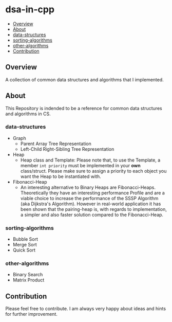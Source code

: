 # dsa-in-cpp

- [Overview](#Overview)
- [About](#About)
- [data-structures](#data-structures)
- [sorting-algorithms](#sorting-algorithms)
- [other-algorithms](#other-algorithms)
- [Contribution](#Contribution)

## Overview

A collection of common data structures and algorithms that I implemented.

## About

This Repository is indended to be a reference for common data structures and algorithms in CS.

### data-structures

- Graph
    - Parent Array Tree Representation
    - Left-Child Right-Sibling Tree Representation
- Heap
    - Heap class and Template: Please note that, to use the Template, a member `int priority` must be implemented in your **own** class/struct. Please make sure to assign a priority to each object you want the Heap to be instantiated with.
- Fibonacci-Heap
    - An interesting alternative to Binary Heaps are Fibonacci-Heaps. Theoretically they have an interesting performance Profile and are a viable choice to increase the performance of the SSSP Algorithm (aka Dijkstra's Algorithm). However in real-world application it has been shown that the pairing-heap is, with regards to implementation, a simpler and also faster solution compared to the Fibonacci-Heap. 


### sorting-algorithms

- Bubble Sort
- Merge Sort
- Quick Sort

### other-algorithms

- Binary Search
- Matrix Product 

## Contribution

Please feel free to contribute. I am always very happy about ideas and hints for further improvement.
